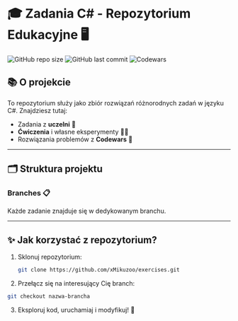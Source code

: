 # 🎓 **Zadania C# - Repozytorium Edukacyjne** 🖥️

![GitHub repo size](https://img.shields.io/github/repo-size/xMikuzoo/exercises?color=blue&style=for-the-badge)
![GitHub last commit](https://img.shields.io/github/last-commit/xMikuzoo/exercises?color=green&style=for-the-badge)
![Codewars](https://img.shields.io/badge/Codewars-Challenges-red?style=for-the-badge&logo=codewars)

## 📚 **O projekcie**
To repozytorium służy jako zbiór rozwiązań różnorodnych zadań w języku C#. Znajdziesz tutaj:
- Zadania z **uczelni** 📘
- **Ćwiczenia** i własne eksperymenty 👨‍💻
- Rozwiązania problemów z **Codewars** 🧩


---

## 🗂️ **Struktura projektu**
### Branches 📋
Każde zadanie znajduje się w dedykowanym branchu.


---

## ✨ **Jak korzystać z repozytorium?**
1. Sklonuj repozytorium:
   ```bash
   git clone https://github.com/xMikuzoo/exercises.git
   ```

2. Przełącz się na interesujący Cię branch:
  ```bash
  git checkout nazwa-brancha
  ```

3. Eksploruj kod, uruchamiaj i modyfikuj! 🚀
